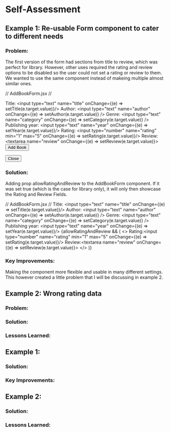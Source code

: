 # Self-Assessment
## Example 1: Re-usable Form component to cater to different needs

### Problem: 
The first version of the form had sections from title to review, which was perfect for library. However, other uses required the rating and review options to be disabled so the user could not set a rating or review to them. We wanted to use the same component instead of makeing multiple almost similar ones.

// AddBookForm.jsx
//                <form onSubmit={onAddBook}>
                    <label>Title: <input type="text" name="title" onChange={(e) => setTitle(e.target.value)}/></label>
                    <label>Author: <input type="text" name="author" onChange={(e) => setAuthor(e.target.value)} /></label>
                    <label>Genre: <input type="text" name="category" onChange={(e) => setCategory(e.target.value)} /></label>
                    <label>Publishing year: <input type="text" name="year" onChange={(e) => setYear(e.target.value)}/></label>
                    <label>Rating: <input type="number" name="rating" min="1" max="5" onChange={(e) => setRating(e.target.value)}/></label>
                    <label>Review: <textarea name="review" onChange={(e) => setReview(e.target.value)}></textarea></label>
                    <button type="submit">Add Book</button>
                    </form>
                    <button onClick={closeModal}>Close</button>
### Solution:
Adding prop allowRatingAndReview to the AddBookForm component. If it was set true (which is the case for library only), it will only then showcase the Rating and Review Fields.

// AddBookForm.jsx
//           <label>Title: <input type="text" name="title" onChange={(e) => setTitle(e.target.value)}/></label>
          <label>Author: <input type="text" name="author" onChange={(e) => setAuthor(e.target.value)} /></label>
          <label>Genre: <input type="text" name="category" onChange={(e) => setCategory(e.target.value)} /></label>
          <label>Publishing year: <input type="text" name="year" onChange={(e) => setYear(e.target.value)}/></label>
          {allowRatingAndReview && (
            <>
              <label>Rating:<input type="number" name="rating" min="1" max="5" onChange={(e) => setRating(e.target.value)}/> </label>
              <label>Review:<textarea name="review" onChange={(e) => setReview(e.target.value)}></textarea></label>
            </>
          )}

### Key Improvements:
Making the component more flexible and usable in many different settings. This however created a little problem that I will be discussing in example 2.

## Example 2: Wrong rating data

### Problem:

### Solution:



### Lessons Learned:

## Example 1:

### Solution:

### Key Improvements:


   
## Example 2: 

### Solution:



### Lessons Learned:
